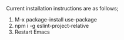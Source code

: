 Current installation instructions are as follows;

1. M-x package-install use-package
2. npm i -g eslint-project-relative
3. Restart Emacs
